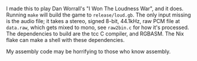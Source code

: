 I made this to play Dan Worrall's "I Won The Loudness War", and it does. Running `make` will build the game to `release/loud.gb`. The only input missing is the audio file; it takes a stereo, signed 8-bit, 44.1kHz, raw PCM file at `data.raw`, which gets mixed to mono, see `raw2bin.c` for how it's processed. The dependencies to build are the tcc C compiler, and RGBASM. The Nix flake can make a shell with these dependencies.

My assembly code may be horrifying to those who know assembly.
